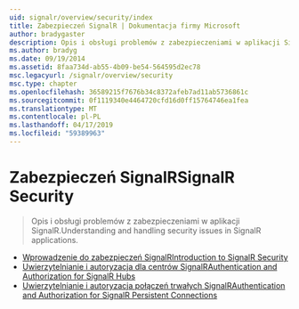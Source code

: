```yaml
---
uid: signalr/overview/security/index
title: Zabezpieczeń SignalR | Dokumentacja firmy Microsoft
author: bradygaster
description: Opis i obsługi problemów z zabezpieczeniami w aplikacji SignalR.
ms.author: bradyg
ms.date: 09/19/2014
ms.assetid: 8faa734d-ab55-4b09-be54-564595d2ec78
msc.legacyurl: /signalr/overview/security
msc.type: chapter
ms.openlocfilehash: 36589215f7676b34c8372afeb7ad11ab5736861c
ms.sourcegitcommit: 0f1119340e4464720cfd16d0ff15764746ea1fea
ms.translationtype: MT
ms.contentlocale: pl-PL
ms.lasthandoff: 04/17/2019
ms.locfileid: "59389963"
---
```

# <a name="signalr-security"></a><span data-ttu-id="56242-103">Zabezpieczeń SignalR</span><span class="sxs-lookup"><span data-stu-id="56242-103">SignalR Security</span></span>

> <span data-ttu-id="56242-104">Opis i obsługi problemów z zabezpieczeniami w aplikacji SignalR.</span><span class="sxs-lookup"><span data-stu-id="56242-104">Understanding and handling security issues in SignalR applications.</span></span>


- [<span data-ttu-id="56242-105">Wprowadzenie do zabezpieczeń SignalR</span><span class="sxs-lookup"><span data-stu-id="56242-105">Introduction to SignalR Security</span></span>](introduction-to-security.md)
- [<span data-ttu-id="56242-106">Uwierzytelnianie i autoryzacja dla centrów SignalR</span><span class="sxs-lookup"><span data-stu-id="56242-106">Authentication and Authorization for SignalR Hubs</span></span>](hub-authorization.md)
- [<span data-ttu-id="56242-107">Uwierzytelnianie i autoryzacja połączeń trwałych SignalR</span><span class="sxs-lookup"><span data-stu-id="56242-107">Authentication and Authorization for SignalR Persistent Connections</span></span>](persistent-connection-authorization.md)
